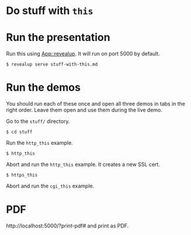 Do stuff with `this`
===

Run the presentation
===

Run this using [App::revealup](https://metacpan.org/pod/App::revealup). It will run on port 5000 by default.

    $ revealup serve stuff-with-this.md

<!-- -->

Run the demos
===

You should run each of these once and open all three demos in tabs
in the right order. Leave them open and use them during the live demo.

Go to the `stuff/` directory.

    $ cd stuff

Run the `http_this` example.

    $ http_this
    
Abort and run the `http_this` example. It creates a new SSL cert.

    $ https_this
    
Abort and run the `cgi_this` example.

PDF
==

http://localhost:5000/?print-pdf# and print as PDF.
